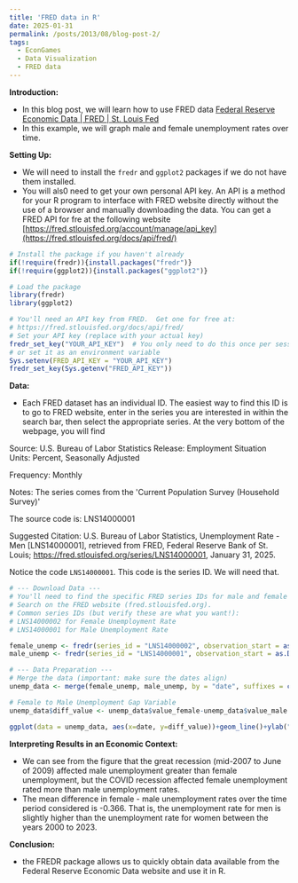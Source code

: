 ```yaml
---
title: 'FRED data in R'
date: 2025-01-31
permalink: /posts/2013/08/blog-post-2/
tags:
  - EconGames
  - Data Visualization
  - FRED data
---
```


**Introduction:**

*   In this blog post, we will learn how to use FRED data [Federal Reserve Economic Data | FRED | St. Louis Fed](https://fred.stlouisfed.org/)
*   In this example, we will graph male and female unemployment rates over time. 

**Setting Up:**

*   We will need to install the `fredr` and  `ggplot2` packages if we do not have them installed.
*   You will als0 need to get your own personal API key. An API is a method for your R program to interface with FRED website directly without the use of a browser and manually downloading the data. You can get a FRED API for fre at the following website [https://fred.stlouisfed.org/account/manage/api_key](https://fred.stlouisfed.org/docs/api/fred/)

```R
# Install the package if you haven't already
if(!require(fredr)){install.packages("fredr")}
if(!require(ggplot2)){install.packages("ggplot2")}

# Load the package
library(fredr)
library(ggplot2)

# You'll need an API key from FRED.  Get one for free at:
# https://fred.stlouisfed.org/docs/api/fred/
# Set your API key (replace with your actual key)
fredr_set_key("YOUR_API_KEY")  # You only need to do this once per session
# or set it as an environment variable
Sys.setenv(FRED_API_KEY = "YOUR_API_KEY")
fredr_set_key(Sys.getenv("FRED_API_KEY"))
```

**Data:**

*   Each FRED dataset has an individual ID. The easiest way to find this ID is to go to FRED website, enter in the series you are interested in within the search bar, then select the appropriate series. At the very bottom of the webpage, you will find

Source: U.S. Bureau of Labor Statistics  Release: Employment Situation  
Units:  Percent, Seasonally Adjusted

Frequency:  Monthly

Notes:
The series comes from the 'Current Population Survey (Household Survey)'

The source code is: LNS14000001

Suggested Citation:
U.S. Bureau of Labor Statistics, Unemployment Rate - Men [LNS14000001], retrieved from FRED, Federal Reserve Bank of St. Louis; https://fred.stlouisfed.org/series/LNS14000001, January 31, 2025.

Notice the code `LNS14000001`. This code is the series ID. We will need that.

```R
# --- Download Data ---
# You'll need to find the specific FRED series IDs for male and female unemployment.
# Search on the FRED website (fred.stlouisfed.org).
# Common series IDs (but verify these are what you want!):
# LNS14000002 for Female Unemployment Rate
# LNS14000001 for Male Unemployment Rate

female_unemp <- fredr(series_id = "LNS14000002", observation_start = as.Date("2000-01-01"), observation_end = as.Date("2023-10-01"))
male_unemp <- fredr(series_id = "LNS14000001", observation_start = as.Date("2000-01-01"), observation_end = as.Date("2023-10-01"))

# --- Data Preparation ---
# Merge the data (important: make sure the dates align)
unemp_data <- merge(female_unemp, male_unemp, by = "date", suffixes = c("_female", "_male"))

# Female to Male Unemployment Gap Variable
unemp_data$diff_value <- unemp_data$value_female-unemp_data$value_male

ggplot(data = unemp_data, aes(x=date, y=diff_value))+geom_line()+ylab("Diff. in Unemployment Rate")+theme_classic()+labs(title = "Female - Male Gender Gap in Unemployment Rates") 
```

**Interpreting Results in an Economic Context:**

*   We can see from the figure that the great recession (mid-2007 to June of 2009) affected male unemployment greater than female unemployment, but the COVID recession affected female unemployment rated more than male unemployment rates.
*   The mean difference in female - male unemployment rates over the time period considered is -0.366. That is, the unemployment rate for men is slightly higher than the unemployment rate for women between the years 2000 to 2023.

**Conclusion:**

*   the FREDR package allows us to quickly obtain data available from the Federal Reserve Economic Data website and use it in R. 


